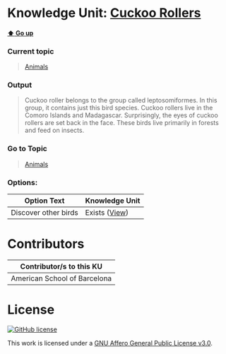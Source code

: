 # Knowledge Unit: [Cuckoo Rollers](../../knowledge_units/animals/cuckoo-rollers.md)

#### [:arrow_up: Go up](../../topics/animals.md)
### Current topic
> [Animals](../../topics/animals.md)
### Output
> Cuckoo roller belongs to the group called leptosomiformes. In this group, it contains just this bird species. Cuckoo rollers live in the Comoro Islands and Madagascar. Surprisingly, the eyes of cuckoo rollers are set back in the face. These birds live primarily in forests and feed on insects.
### Go to Topic
> [Animals](../../topics/animals.md)

### Options: 

| Option Text | Knowledge Unit |
| - | - |  
| Discover other birds  |  Exists ([View](../../knowledge_units/animals/discover-other-birds.md))  | 

# Contributors

| Contributor/s to this KU |
| - | 
| American School of Barcelona |

# License
[![GitHub license](https://img.shields.io/github/license/inbrainz/cerebro)](https://github.com/inbrainz/cerebro/blob/master/LICENSE)

This work is licensed under a [GNU Affero General Public License v3.0](https://www.gnu.org/licenses/agpl-3.0.txt).